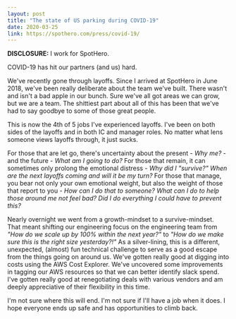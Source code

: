 ```yaml
---
layout: post
title: "The state of US parking during COVID-19"
date: 2020-03-25
link: https://spothero.com/press/covid-19/
---
```


**DISCLOSURE:** I work for SpotHero.  

COVID-19 has hit our partners (and us) hard.  

We've recently gone through layoffs.  Since I arrived at SpotHero in June 2018, we've been really deliberate about the team we've built.
There wasn't and isn't a bad apple in our bunch.
Sure we've all got areas we can grow, but we are a team.
The shittiest part about all of this has been that we've had to say goodbye to some of those great people.

This is now the 4th of 5 jobs I've experienced layoffs.
I've been on both sides of the layoffs and in both IC and manager roles.
No matter what lens someone views layoffs through, it just sucks.

For those that are let go, there's uncertainty about the present - _Why me?_ - and the future - _What am I going to do?_
For those that remain, it can sometimes only prolong the emotional distress - _Why did I "survive?"  When are the next layoffs coming and will it be my turn?_
For those that manage, you bear not only your own emotional weight, but also the weight of those that report to you - _How can I do that to someone?  What can I do to help those around me not feel bad?  Did I do everything I could have to prevent this?_

Nearly overnight we went from a growth-mindset to a survive-mindset.  
That meant shifting our engineering focus on the engineering team from _"How do we scale up by 100% within the next year?"_ to _"How do we make sure this is the right size yesterday?!"_
As a silver-lining, this is a different, unexpected, (almost) fun technical challenge to serve as a good escape from the things going on around us.
We've gotten really good at digging into costs using the AWS Cost Explorer.
We've uncovered some improvements in tagging our AWS resources so that we can better identify slack spend.
I've gotten really good at renegotiating deals with various vendors and am deeply appreciative of their flexibility in this time.

I'm not sure where this will end.
I'm not sure if I'll have a job when it does.
I hope everyone ends up safe and has opportunities to climb back.

